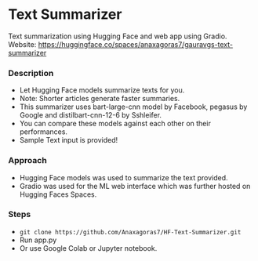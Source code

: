 # Text Summarizer
Text summarization using Hugging Face and web app using Gradio.
Website: https://huggingface.co/spaces/anaxagoras7/gauravgs-text-summarizer

### Description
- Let Hugging Face models summarize texts for you. 
- Note: Shorter articles generate faster summaries. 
- This summarizer uses bart-large-cnn model by Facebook, pegasus by Google and distilbart-cnn-12-6 by Sshleifer. 
- You can compare these models against each other on their performances. 
- Sample Text input is provided!

### Approach
- Hugging Face models was used to summarize the text provided.
- Gradio was used for the ML web interface which was further hosted on Hugging Faces Spaces.

### Steps
- `git clone https://github.com/Anaxagoras7/HF-Text-Summarizer.git`
- Run app.py
- Or use Google Colab or Jupyter notebook.
